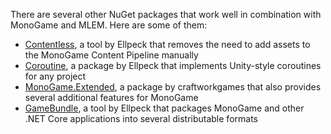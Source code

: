 There are several other NuGet packages that work well in combination with MonoGame and MLEM. Here are some of them:
- [Contentless](https://github.com/Ellpeck/Contentless), a tool by Ellpeck that removes the need to add assets to the MonoGame Content Pipeline manually
- [Coroutine](https://github.com/Ellpeck/Coroutine), a package by Ellpeck that implements Unity-style coroutines for any project
- [MonoGame.Extended](https://github.com/craftworkgames/MonoGame.Extended), a package by craftworkgames that also provides several additional features for MonoGame
- [GameBundle](https://github.com/Ellpeck/GameBundle), a tool by Ellpeck that packages MonoGame and other .NET Core applications into several distributable formats